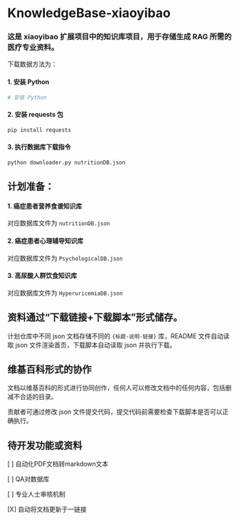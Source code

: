 # KnowledgeBase-xiaoyibao

### 这是 xiaoyibao 扩展项目中的知识库项目，用于存储生成 RAG 所需的医疗专业资料。

下载数据方法为：

#### 1. 安装 Python
```sh
# 安装 Python
```

#### 2. 安装 requests 包
```sh
pip install requests
```

#### 3. 执行数据库下载指令
```sh
python downloader.py nutritionDB.json
```

## 计划准备：
#### 1. 癌症患者营养食谱知识库

对应数据库文件为 `nutritionDB.json`

#### 2. 癌症患者心理辅导知识库

对应数据库文件为 `PsychologicalDB.json`

#### 3. 高尿酸人群饮食知识库

对应数据库文件为 `HyperuricemiaDB.json`

## 资料通过“下载链接+下载脚本”形式储存。

计划仓库中不同 json 文档存储不同的 `{标题-说明-链接}` 库，README 文件自动读取 json 文件渲染首页，下载脚本自动读取 json 并执行下载。

## 维基百科形式的协作
文档以维基百科的形式进行协同创作，任何人可以修改文档中的任何内容，包括删减不合适的目录。

贡献者可通过修改 json 文件提交代码，提交代码前需要检查下载脚本是否可以正确执行。

## 待开发功能或资料
[ ] 自动化PDF文档转markdown文本

[ ] QA对数据库

[ ] 专业人士审核机制

[X] 自动将文档更新于一链接